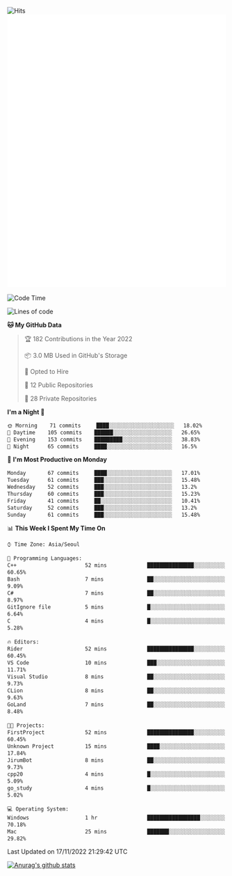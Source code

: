 ![Hits](https://hits.seeyoufarm.com/api/count/incr/badge.svg?url=https%3A%2F%2Fgithub.com%2Fkokose1234&count_bg=%2379C83D&title_bg=%23555555&icon=apple.svg&icon_color=%23E7E7E7&title=hits&edge_flat=false)
<br/>
![Metrics](https://github.com/kokose1234/kokose1234/blob/main/github-metrics.svg)

<!--START_SECTION:waka-->
![Code Time](http://img.shields.io/badge/Code%20Time-713%20hrs%2057%20mins-blue)

![Lines of code](https://img.shields.io/badge/From%20Hello%20World%20I%27ve%20Written-911%20Thousand%20lines%20of%20code-blue)

**🐱 My GitHub Data** 

> 🏆 182 Contributions in the Year 2022
 > 
> 📦 3.0 MB Used in GitHub's Storage 
 > 
> 💼 Opted to Hire
 > 
> 📜 12 Public Repositories 
 > 
> 🔑 28 Private Repositories  
 > 
**I'm a Night 🦉** 

```text
🌞 Morning    71 commits     ████░░░░░░░░░░░░░░░░░░░░░   18.02% 
🌆 Daytime    105 commits    ██████░░░░░░░░░░░░░░░░░░░   26.65% 
🌃 Evening    153 commits    █████████░░░░░░░░░░░░░░░░   38.83% 
🌙 Night      65 commits     ████░░░░░░░░░░░░░░░░░░░░░   16.5%

```
📅 **I'm Most Productive on Monday** 

```text
Monday       67 commits     ████░░░░░░░░░░░░░░░░░░░░░   17.01% 
Tuesday      61 commits     ███░░░░░░░░░░░░░░░░░░░░░░   15.48% 
Wednesday    52 commits     ███░░░░░░░░░░░░░░░░░░░░░░   13.2% 
Thursday     60 commits     ███░░░░░░░░░░░░░░░░░░░░░░   15.23% 
Friday       41 commits     ██░░░░░░░░░░░░░░░░░░░░░░░   10.41% 
Saturday     52 commits     ███░░░░░░░░░░░░░░░░░░░░░░   13.2% 
Sunday       61 commits     ███░░░░░░░░░░░░░░░░░░░░░░   15.48%

```


📊 **This Week I Spent My Time On** 

```text
⌚︎ Time Zone: Asia/Seoul

💬 Programming Languages: 
C++                      52 mins             ███████████████░░░░░░░░░░   60.65% 
Bash                     7 mins              ██░░░░░░░░░░░░░░░░░░░░░░░   9.09% 
C#                       7 mins              ██░░░░░░░░░░░░░░░░░░░░░░░   8.97% 
GitIgnore file           5 mins              █░░░░░░░░░░░░░░░░░░░░░░░░   6.64% 
C                        4 mins              █░░░░░░░░░░░░░░░░░░░░░░░░   5.28%

🔥 Editors: 
Rider                    52 mins             ███████████████░░░░░░░░░░   60.45% 
VS Code                  10 mins             ███░░░░░░░░░░░░░░░░░░░░░░   11.71% 
Visual Studio            8 mins              ██░░░░░░░░░░░░░░░░░░░░░░░   9.73% 
CLion                    8 mins              ██░░░░░░░░░░░░░░░░░░░░░░░   9.63% 
GoLand                   7 mins              ██░░░░░░░░░░░░░░░░░░░░░░░   8.48%

🐱‍💻 Projects: 
FirstProject             52 mins             ███████████████░░░░░░░░░░   60.45% 
Unknown Project          15 mins             ████░░░░░░░░░░░░░░░░░░░░░   17.84% 
JirumBot                 8 mins              ██░░░░░░░░░░░░░░░░░░░░░░░   9.73% 
cpp20                    4 mins              █░░░░░░░░░░░░░░░░░░░░░░░░   5.09% 
go_study                 4 mins              █░░░░░░░░░░░░░░░░░░░░░░░░   5.02%

💻 Operating System: 
Windows                  1 hr                █████████████████░░░░░░░░   70.18% 
Mac                      25 mins             ███████░░░░░░░░░░░░░░░░░░   29.82%

```


 Last Updated on 17/11/2022 21:29:42 UTC
<!--END_SECTION:waka-->

[![Anurag's github stats](https://github-readme-stats.vercel.app/api?username=kokose1234&theme=dracula)](https://github.com/anuraghazra/github-readme-stats)



	

